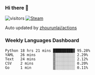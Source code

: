 ### Hi there 👋

![visitors](https://visitor-badge.glitch.me/badge?page_id=zhourunlai)
[![Steam](https://img.shields.io/badge/dynamic/json?label=Steam&query=%24.data.totalSubs&url=https%3A%2F%2Fapi.spencerwoo.com%2Fsubstats%2F%3Fsource%3DsteamGames%26queryKey%3D76561198285156854&suffix=%20Games&logo=steam&labelColor=134375&color=0b1a37&longCache=true)](http://steamcommunity.com/profiles/76561198285156854)

Auto updated by <a href="https://github.com/zhourunlai/zhourunlai/actions" target="_blank">zhourunlai/actions</a>

### Weekly Languages Dashboard

<!--PART:wakatime-->
```text
Python 18 hrs 21 mins █████████▓ 95.28%
YAML   26 mins        ▒░░░░░░░░░ 2.29%
Text   24 mins        ▒░░░░░░░░░ 2.12%
CSV    2 mins         ▒░░░░░░░░░ 0.20%
Go     1 min          ▒░░░░░░░░░ 0.11%
```
<!--PART:wakatime-->
